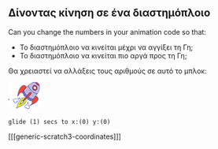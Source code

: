 ## Δίνοντας κίνηση σε ένα διαστημόπλοιο

Can you change the numbers in your animation code so that:

+ Το διαστημόπλοιο να κινείται μέχρι να αγγίξει τη Γη;
+ Το διαστημόπλοιο να κινείται πιο αργά προς τη Γη;

Θα χρειαστεί να αλλάξεις τους αριθμούς σε αυτό το μπλοκ:

![Rocketship sprite](images/sprite-spaceship.png)

```blocks3
glide (1) secs to x:(0) y:(0)
```

[[[generic-scratch3-coordinates]]]